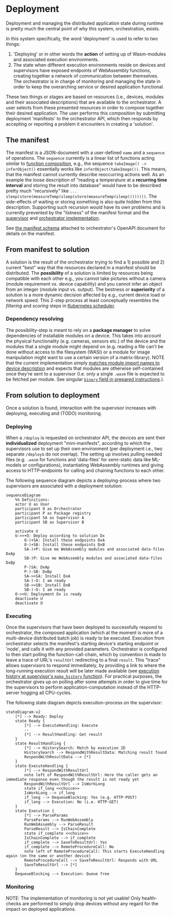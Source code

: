 # Deployment

Deployment and managing the distributed application state during runtime is
pretty much the central point of why this system, orchestration, exists.

In this system specifically, the word 'deployment' is used to refer to two things:

1. 'Deploying' or in other words the __action__ of setting up of Wasm-modules and
associated execution environments.
2. The state when different execution environments reside on devices and
supervisors have exposed endpoints of WebAssembly functions, creating together
a network of communication between themselves. The orchestrator is in charge of
monitoring and managing the state in order to keep the overarching service or
desired application functional.

These two things or stages are based on resources (i.e., devices, modules and
their associated descriptions) that are available to the orchestrator. A user
selects from these presented resources in order to compose together their desired
application. The user performs this composition by submitting deployment
'manifests' to the orchestrator API, which then responds by accepting or
reporting a problem it encounters in creating a 'solution'.

## The manifest
The manifest is a JSON-document with a user-defined `name` and a `sequence` of operations.
The `sequence` currently is a linear list of functions acting similar to 
[function composition](https://en.wikipedia.org/wiki/Function_composition), e.g.,
the sequence `takeImage() -> inferObject()` essentially works like `inferObject(takeImage())`.
This means, that the manifest cannot currently describe reoccurring actions well. As an
example the loose description of "reading a temperature at a __recurring time interval__ and 
storing the result into database" would have to be described pretty much "recursively" like
`... sleep(store(measureTemp(sleep(store(measureTemp(sleep()))))))`. The side-effects of waiting 
or storing something is also quite hidden from this description.
Supporting such recursion would have its own problems and is currently prevented by the "listness" of the manifest format
and the [supervisor](https://github.com/LiquidAI-project/wasmiot-supervisor/blob/440c90b6c2366110977a720215a844a1a74298a2/host_app/utils/deployment.py#L168)
and [orchestrator implementation](https://github.com/LiquidAI-project/wasmiot-orchestrator/blob/main/fileserv/src/orchestrator.js#L90).

See [the manifest schema](/docs/orchestrator/schemas/Manifest.yml) attached to orchestrator's OpenAPI document for details on the manifest.

## From manifest to solution

A solution is the result of the orchestrator trying to find a 1) possible and
2) current "best" way that the resources declared in a manifest should be
distributed. The __possibility__ of a solution is limited by resources being
compatible with each other e.g., you cannot take pictures without a
camera (module requirement vs. device capability) and you cannot infer an object from an integer (module input vs. output). The bestness or __superiority__ of a solution is a more
dynamic decision affected by e.g., current device load or network speed. This
2-step process at least conceptually resembles the _filtering_ and _scoring_ steps in
[Kubernetes scheduler](https://kubernetes.io/docs/concepts/scheduling-eviction/kube-scheduler/#kube-scheduler-implementation).

### Dependency resolving
The possibility-step is meant to rely on a __package manager__ to solve dependencies of installable modules on a device.
This takes into account the physical functionality (e.g. cameras, sensors etc.) of the device and the modules that a 
single module might depend on (e.g. reading a file can't be done without access to the filesystem (WASI) or a module for
image manipulation might want to use a certain version of a matrix-library). NOTE that the current implementation
simply [matches module import names to device description](https://github.com/LiquidAI-project/wasmiot-orchestrator/blob/main/fileserv/src/orchestrator.js#L512)
and expects that modules are otherwise self-contained once they're sent to a supervisor (I.e. only a single `.wasm`
file is expected to be fetched per module. See singular [`binary` field in prepared instructions](https://github.com/LiquidAI-project/wasmiot-orchestrator/blob/main/fileserv/src/orchestrator.js#L568).).

## From solution to deployment

Once a solution is found, interaction with the supervisor increases with deploying, executing and (TODO) monitoring.

### Deploying

When a `/deploy` is requested on orchestrator API, the devices are sent their
__individualized__ deployment "mini-manifests", according to which the supervisors use to set 
up their own environment (per deployment i.e., two separate `/deploy`s do not 
overlap). The setting up involves pulling needed files (e.g. `.wasm` for
functions and 'data-files' for semi-static data like ML-models or
configurations), instantiating WebAssembly runtimes and giving access to
HTTP-endpoints for calling and chaining functions to each other.

The following sequence diagram depicts a deploying-process where two supervisors are associated with a deployment solution:

```mermaid
sequenceDiagram
    %% Definitions:
    actor U as User
    participant O as Orchestrator
    participant P as Package registry
    participant SA as Supervisor A
    participant SB as Supervisor B

    activate U
    U->>+O: Deploy according to solution Dx
        O-)+SA: Install these endpoints DxA
        O-)+SB: Install these endpoints DxB
        SA-)+P: Give me WebAssembly modules and associated data-files DxAp
        SB-)P: Give me WebAssembly modules and associated data-files DxBp
        P-)SA: DxAp
        P-)-SB: DxBp
        SA->>SA: Install DxA
        SA-)-O: I am ready
        SB->>SB: Install DxB
        SB-)-O: I am ready
    O->>U: Deployment Dx is ready
    deactivate U
    deactivate O
```

### Executing

Once the supervisors that have been deployed to successfully respond to
orchestrator, the composed application (which at the moment is more of a
multi-device distributed batch job) is ready to be executed. Execution from
orchestrator selects the manifest's starting device's starting endpoint or
'node', and calls it with any provided parameters. Orchestrator is configured
to then start polling the function-call-chain, which by convention is made to
leave a trace of URL's `resultUrl` redirecting to a final `result`. This
"trace" allows supervisors to respond immediately, by providing a link to
where the long-running execution result will be later made available (see [execution history at supervisor's `make_history` function](https://github.com/LiquidAI-project/wasmiot-supervisor/blob/main/host_app/flask_app/app.py#L190)).
For practical purposes, the orchestrator gives up on polling after some
attempts in order to give time for the supervisors to perform
application-computation instead of the HTTP-server hogging all CPU-cycles.

The following state diagram depicts execution-process on the supervisor:

```mermaid
stateDiagram-v2
    [*] --> Ready: Deploy
    state Ready {
        [*] --> ExecuteHandling: Execute
        --
        [*] --> ResultHandling: Get result
    }
    state ResultHandling {
        [*] --> HistorySearch: Match by execution ID
        HistorySearch --> RespondWithResultData: Matching result found
        RespondWithResultData --> [*]
    }
    state ExecuteHandling {
        [*] --> RespondWithResultUrl
        note left of RespondWithResultUrl: Here the caller gets an immediate response even though the result is not ready yet
        RespondWithResultUrl --> IsWorkLong
        state if_long <<choice>>
        IsWorkLong --> if_long
        if_long --> DequeueBlocking: Yes (e.g. HTTP-POST)
        if_long --> Execution: No (i.e. HTTP-GET)
    }
    state Execution {
        [*] --> ParseParams
        ParseParams --> RunWebAssembly
        RunWebAssembly --> ParseResult
        ParseResult --> IsChainComplete
        state if_complete <<choice>>
        IsChainComplete --> if_complete
        if_complete --> SaveToResultUrl: Yes
        if_complete --> RemoteProcedureCall: No
        note left of RemoteProcedureCall: This starts ExecuteHandling again (on the same or another device)  
        RemoteProcedureCall --> SaveToResultUrl: Responds with URL
        SaveToResultUrl --> [*]
    }
    DequeueBlocking --> Execution: Queue free
```
### Monitoring
NOTE: The implementation of monitoring is not yet usable! Only health-checks are performed 
to simply drop devices without any regard for the impact on deployed applications.

